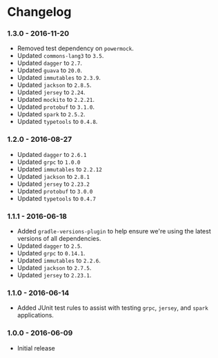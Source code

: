 # Changelog

### 1.3.0 - 2016-11-20

- Removed test dependency on `powermock`.
- Updated `commons-lang3` to `3.5`.
- Updated `dagger` to `2.7`.
- Updated `guava` to `20.0`.
- Updated `immutables` to `2.3.9`.
- Updated `jackson` to `2.8.5`.
- Updated `jersey` to `2.24`.
- Updated `mockito` to `2.2.21`.
- Updated `protobuf` to `3.1.0`.
- Updated `spark` to `2.5.2`.
- Updated `typetools` to `0.4.8`.

### 1.2.0 - 2016-08-27

- Updated `dagger` to `2.6.1`
- Updated `grpc` to `1.0.0`
- Updated `immutables` to `2.2.12`
- Updated `jackson` to `2.8.1`
- Updated `jersey` to `2.23.2`
- Updated `protobuf` to `3.0.0`
- Updated `typetools` to `0.4.7`

### 1.1.1 - 2016-06-18

- Added `gradle-versions-plugin` to help ensure we're using the latest versions of all dependencies.
- Updated `dagger` to `2.5`.
- Updated `grpc` to `0.14.1`.
- Updated `immutables` to `2.2.6`.
- Updated `jackson` to `2.7.5`.
- Updated `jersey` to `2.23.1`.

### 1.1.0 - 2016-06-14

- Added JUnit test rules to assist with testing `grpc`, `jersey`, and `spark` applications.

### 1.0.0 - 2016-06-09

- Initial release
